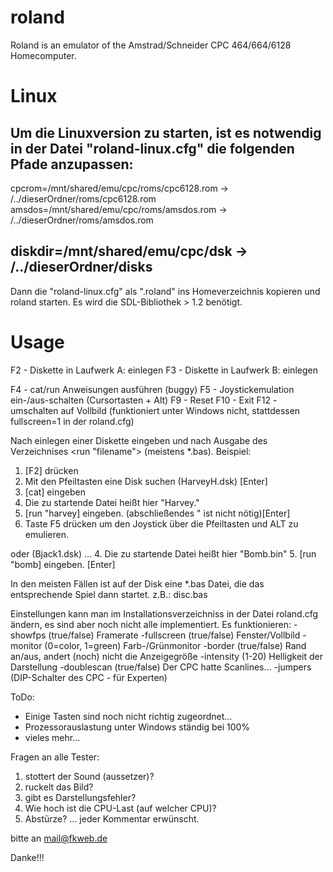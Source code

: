 # roland
Roland is an emulator of the Amstrad/Schneider CPC 464/664/6128 Homecomputer.

# Linux
Um die Linuxversion zu starten, ist es notwendig in der Datei "roland-linux.cfg" die folgenden
Pfade anzupassen:
-------------------------------------------------------------------------------------
  cpcrom=/mnt/shared/emu/cpc/roms/cpc6128.rom -> /../dieserOrdner/roms/cpc6128.rom
  amsdos=/mnt/shared/emu/cpc/roms/amsdos.rom  -> /../dieserOrdner/roms/amsdos.rom

  diskdir=/mnt/shared/emu/cpc/dsk             -> /../dieserOrdner/disks
-------------------------------------------------------------------------------------
Dann die "roland-linux.cfg" als ".roland" ins Homeverzeichnis kopieren und roland starten.
Es wird die SDL-Bibliothek > 1.2 benötigt.

# Usage
F2  - Diskette in Laufwerk A: einlegen
F3  - Diskette in Laufwerk B: einlegen

F4  - cat/run Anweisungen ausführen (buggy)
F5  - Joystickemulation ein-/aus-schalten (Cursortasten + Alt)
F9  - Reset
F10 - Exit
F12 - umschalten auf Vollbild
      (funktioniert unter Windows nicht, stattdessen fullscreen=1 in der roland.cfg)


Nach einlegen einer Diskette <cat> eingeben und
nach Ausgabe des Verzeichnises <run "filename"> (meistens *.bas).
Beispiel:
1. [F2] drücken
2. Mit den Pfeiltasten eine Disk suchen (HarveyH.dsk) [Enter]
3. [cat] eingeben
4. Die zu startende Datei heißt hier "Harvey."
5. [run "harvey] eingeben. (abschließendes " ist nicht nötig)[Enter]
6. Taste F5 drücken um den Joystick über die Pfeiltasten und ALT zu emulieren.

oder (Bjack1.dsk)
...
4. Die zu startende Datei heißt hier "Bomb.bin"
5. [run "bomb] eingeben. [Enter]

In den meisten Fällen ist auf der Disk eine *.bas Datei, die das
entsprechende Spiel dann startet. z.B.: disc.bas



Einstellungen kann man im Installationsverzeichniss in der Datei
roland.cfg ändern, es sind aber noch nicht alle implementiert.
Es funktionieren:
-showfps    (true/false) Framerate
-fullscreen (true/false) Fenster/Vollbild
-monitor    (0=color, 1=green) Farb-/Grünmonitor
-border     (true/false) Rand an/aus, andert (noch) nicht die Anzeigegröße
-intensity  (1-20) Helligkeit der Darstellung
-doublescan (true/false) Der CPC hatte Scanlines...
-jumpers    (DIP-Schalter des CPC - für Experten)

ToDo:
- Einige Tasten sind noch nicht richtig zugeordnet...
- Prozessorauslastung unter Windows ständig bei 100%
- vieles mehr...



Fragen an alle Tester:
1. stottert der Sound (aussetzer)?
2. ruckelt das Bild?
3. gibt es Darstellungsfehler?
4. Wie hoch ist die CPU-Last (auf welcher CPU)?
5. Abstürze?
... jeder Kommentar erwünscht.

bitte an <mail@fkweb.de>


Danke!!!

